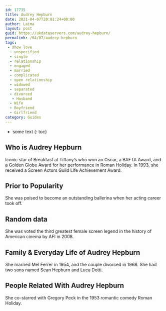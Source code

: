 ```yaml
---
id: 17735
title: Audrey Hepburn
date: 2021-04-07T20:01:24+00:00
author: Laima
layout: post
guid: https://ukdataservers.com/audrey-hepburn/
permalink: /04/07/audrey-hepburn
tags:
 - show love
  - unspecified
  - single
  - relationship
  - engaged
  - married
  - complicated
  - open relationship
  - widowed
  - separated
  - divorced
   - Husband
  - Wife
  - Boyfriend
  - Girlfriend
category: Guides
---
```


* some text
{: toc}


## Who is Audrey Hepburn
                  
                  
                  
Iconic star of Breakfast at Tiffany&#8217;s who won an Oscar, a BAFTA Award, and a Golden Globe Award for her performance in Roman Holiday. In 1993, she received a Screen Actors Guild Life Achievement Award. 
                  
              
            
              
            
                
                
                
## Prior to Popularity
                  
                  
                  
She was poised to become an outstanding ballerina when her acting career took off.
                  
              
            
              
            
                
                
                
## Random data
                  
                  
                  
She was voted the third greatest female screen legend in the history of American cinema by AFI in 2008.
                  
              
            
              
            
                
                
                
## Family & Everyday Life of Audrey Hepburn
                  
                  
                  
She married Mel Ferrer in 1954, and the couple divorced in 1968. She had two sons named Sean Hepburn and Luca Dotti. 
                  
              
            
              
            
                
                
                
## People Related With Audrey Hepburn
                  
                  
                  
She co-starred with Gregory Peck in the 1953 romantic comedy Roman Holiday.
                  
              
            
              
            
                
              
            
              
              
            
            
              
            
          
          
          